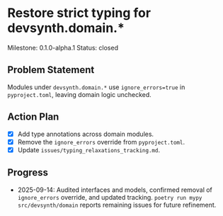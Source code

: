 # Restore strict typing for devsynth.domain.*
Milestone: 0.1.0-alpha.1
Status: closed

## Problem Statement
Modules under `devsynth.domain.*` use `ignore_errors=true` in `pyproject.toml`, leaving domain logic unchecked.

## Action Plan
- [x] Add type annotations across domain modules.
- [x] Remove the `ignore_errors` override from `pyproject.toml`.
- [x] Update `issues/typing_relaxations_tracking.md`.

## Progress
- 2025-09-14: Audited interfaces and models, confirmed removal of `ignore_errors` override, and updated tracking. `poetry run mypy src/devsynth/domain` reports remaining issues for future refinement.
